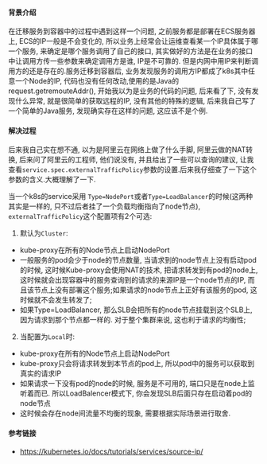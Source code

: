 #### 背景介绍

在迁移服务到容器中的过程中遇到这样一个问题, 之前服务都是部署在ECS服务器上, ECS的IP一般是不会变化的, 所以业务上经常会让运维查看某一个IP具体属于哪一个服务, 来确定是哪个服务调用了自己的接口, 其实做好的方法是在业务的接口中让调用方传一些参数来确定调用方是谁, IP是不可靠的. 但是内网中用IP来判断调用方的还是存在的.服务迁移到容器后, 业务发现服务的调用方IP都成了k8s其中任意一个Node的IP,  代码也没有任何改动,使用的是Java的request.getremouteAddr(), 开始我以为是业务的代码的问题, 后来看了下, 没有发现什么异常, 就是很简单的获取远程的IP, 没有其他的特殊的逻辑, 后来我自己写了一个简单的Java服务, 发现确实存在这样的问题, 这应该不是个例.

#### 解决过程

后来我自己实在想不通, 以为是阿里云在网络上做了什么手脚, 阿里云做的NAT转换, 后来问了阿里云的工程师, 他们说没有, 并且给出了一些可以查询的建议, 让我查看`service.spec.externalTrafficPolicy`参数的设置.后来我仔细查了一下这个参数的含义.大概理解了一下.

当一个k8s的service采用 `Type=NodePort`或者`Type=LoadBalancer`的时候(这两种其实是一样的, 只不过后者挂了一个负载均衡指向了node节点),  `externalTrafficPolicy`这个配置项有2个可选:

1. 默认为`Cluster`:
 
  * kube-proxy在所有的Node节点上启动NodePort
  * 一般服务的pod会少于node的节点数量, 当请求到的node节点上没有启动pod的时候, 这时候Kube-proxy会使用NAT的技术, 把请求转发到有pod的node上, 这时候就会出现容器中的服务查询到的请求的来源IP是一个node节点的IP, 而且该节点上没有部署这个服务;如果请求的node节点上正好有该服务的pod, 这时候就不会发生转发了;
  * 如果Type=LoadBalancer, 那么SLB会把所有的node节点挂载到这个SLB上, 因为请求到那个节点都一样的. 对于整个集群来说, 这也利于请求的均衡性;

2. 当配置为`Local`时:

  * kube-proxy在所有的Node节点上启动NodePort
  * kube-proxy只会将请求转发到本节点的pod上, 所以pod中的服务可以获取到真实的请求IP
  * 如果请求一下没有pod的node的时候, 服务是不可用的, 端口只是在node上监听着而已. 所以LoadBalencer模式下, 你会发现SLB后面只存在启动着pod的node节点
  * 这时候会存在node间流量不均衡的现象, 需要根据实际场景进行取舍.


#### 参考链接

* https://kubernetes.io/docs/tutorials/services/source-ip/